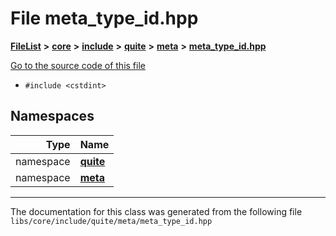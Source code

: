 

# File meta\_type\_id.hpp



[**FileList**](files.md) **>** [**core**](dir_6f77a39b07c019ccd7492ea87272f732.md) **>** [**include**](dir_25de89a49d1da2858ac6330785c12b40.md) **>** [**quite**](dir_6f50b8774c4552618988001c2022dcf6.md) **>** [**meta**](dir_18a9029093157c789cf17586512ae04d.md) **>** [**meta\_type\_id.hpp**](meta__type__id_8hpp.md)

[Go to the source code of this file](meta__type__id_8hpp_source.md)



* `#include <cstdint>`













## Namespaces

| Type | Name |
| ---: | :--- |
| namespace | [**quite**](namespacequite.md) <br> |
| namespace | [**meta**](namespacequite_1_1meta.md) <br> |





















































------------------------------
The documentation for this class was generated from the following file `libs/core/include/quite/meta/meta_type_id.hpp`

